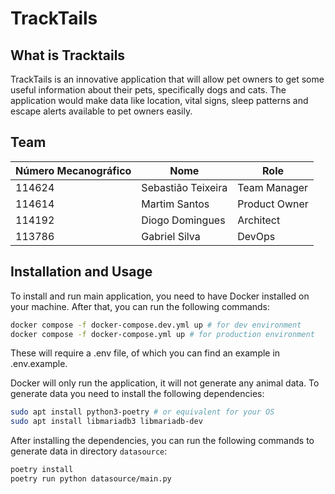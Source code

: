 # TrackTails

## What is Tracktails
TrackTails is an innovative application that will allow pet owners to get some useful information about their pets, specifically dogs and cats. The application would make data like location, vital signs, sleep patterns and escape alerts available to pet owners easily.

## Team
|Número Mecanográfico|Nome|Role|
|------|------------------|-------------|
|114624|Sebastião Teixeira|Team Manager|
|114614|Martim Santos|Product Owner|
|114192|Diogo Domingues|Architect|
|113786|Gabriel Silva|DevOps|


## Installation and Usage
To install and run main application, you need to have Docker installed on your machine. After that, you can run the following commands:
```bash
docker compose -f docker-compose.dev.yml up # for dev environment
docker compose -f docker-compose.yml up # for production environment
```
These will require a .env file, of which you can find an example in .env.example.

Docker will only run the application, it will not generate any animal data. To generate data you need to install the following dependencies:
```bash
sudo apt install python3-poetry # or equivalent for your OS
sudo apt install libmariadb3 libmariadb-dev
```

After installing the dependencies, you can run the following commands to generate data in directory `datasource`:
```bash
poetry install
poetry run python datasource/main.py
```